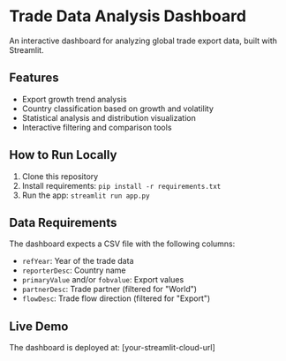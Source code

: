 # Trade Data Analysis Dashboard

An interactive dashboard for analyzing global trade export data, built with Streamlit.

## Features

- Export growth trend analysis
- Country classification based on growth and volatility
- Statistical analysis and distribution visualization
- Interactive filtering and comparison tools

## How to Run Locally

1. Clone this repository
2. Install requirements: `pip install -r requirements.txt`
3. Run the app: `streamlit run app.py`

## Data Requirements

The dashboard expects a CSV file with the following columns:
- `refYear`: Year of the trade data
- `reporterDesc`: Country name
- `primaryValue` and/or `fobvalue`: Export values
- `partnerDesc`: Trade partner (filtered for "World")
- `flowDesc`: Trade flow direction (filtered for "Export")

## Live Demo

The dashboard is deployed at: [your-streamlit-cloud-url]